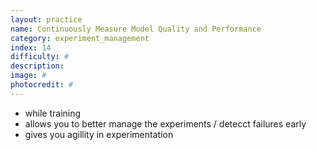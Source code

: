 ```yaml
---
layout: practice
name: Continuously Measure Model Quality and Performance
category: experiment_management
index: 14
difficulty: #
description:
image: #
photocredit: #
---
```



- while training
- allows you to better manage the experiments / detecct failures early
- gives you agillity in experimentation